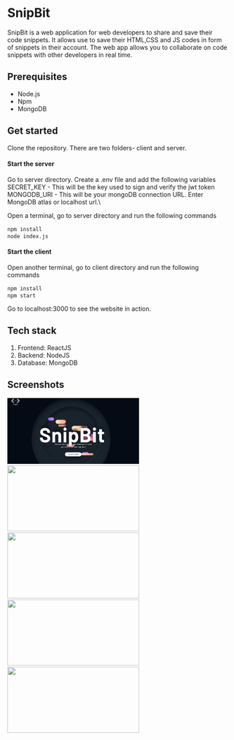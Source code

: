 
# SnipBit

SnipBit is a web application for web developers to share and save their code snippets. It allows use to save their HTML,CSS and JS codes in form of snippets in their account. The web app allows you to collaborate on code snippets with other developers in real time.

## Prerequisites

- Node.js
- Npm
- MongoDB

## Get started

Clone the repository.
There are two folders- client and server.

#### Start the server

Go to server directory. Create a .env file and add the following variables\
SECRET_KEY - This will be the key used to sign and verify the jwt token\
MONGODB_URI - This will be your mongoDB connection URL. Enter MongoDB atlas or localhost url.\

Open a terminal, go to server directory and run the following commands

```
npm install
node index.js
```
#### Start the client

Open another terminal, go to client directory and run the following commands
```
npm install
npm start
```
Go to localhost:3000 to see the website in action.

## Tech stack
1. Frontend: ReactJS
2. Backend: NodeJS
3. Database: MongoDB

## Screenshots
<span>
<img src="/assets/home.png" width="300px" height="150px">
</span>
<br>
<span>
<img src="/Screenshots/auth.png" width="300px" height="150px">
<img src="/Screenshots/homepage.png" width="300px" height="150px">
</span>
<br>
<span>
<img src="/Screenshots/editor.png" width="300px" height="150px">
<img src="/Screenshots/colab.png" width="300px" height="150px">
</span>


